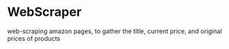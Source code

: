 # WebScraper
web-scraping amazon pages, to gather the title, current price, and original prices of products
